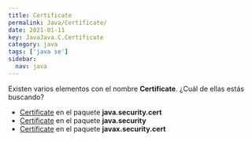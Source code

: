 ```yaml
---
title: Certificate
permalink: Java/Certificate/
date: 2021-01-11
key: JavaJava.C.Certificate
category: java
tags: ['java se']
sidebar: 
  nav: java
---
```


Existen varios elementos con el nombre **Certificate**. ¿Cuál de ellas estás buscando?
<ul>
<li><a href="/Java/Certificate-java-security-cert/">Certificate</a> en el paquete <strong>java.security.cert</strong></li>
<li><a href="/Java/Certificate-java-security/">Certificate</a> en el paquete <strong>java.security</strong></li>
<li><a href="/Java/Certificate-javax-security-cert/">Certificate</a> en el paquete <strong>javax.security.cert</strong></li>
<ul>
